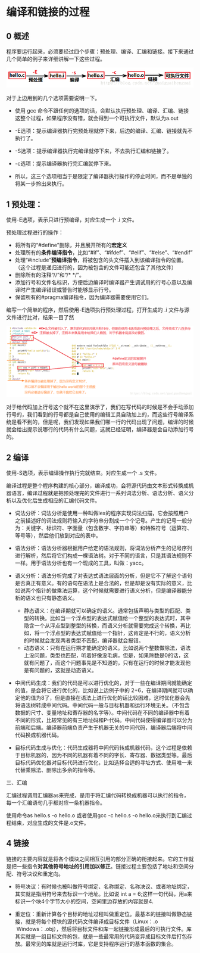 # 编译和链接的过程

## 0 概述


程序要运行起来，必须要经过四个步骤：预处理、编译、汇编和链接。接下来通过几个简单的例子来详细讲解一下这些过程。

![](image/2021-03-03-19-44-57.png)

对于上边用到的几个选项需要说明一下。

* 使用 gcc 命令不跟任何的选项的话，会默认执行预处理、编译、汇编、链接这整个过程，如果程序没有错，就会得到一个可执行文件，默认为a.out

* -E选项：提示编译器执行完预处理就停下来，后边的编译、汇编、链接就先不执行了。

* -S选项：提示编译器执行完编译就停下来，不去执行汇编和链接了。

* -c选项：提示编译器执行完汇编就停下来。

* 所以，这三个选项相当于是限定了编译器执行操作的停止时间，而不是单独的将某一步拎出来执行。




## 1 预处理：

使用-E选项，表示只进行预编译，对应生成一个 .i 文件。

预处理过程进行的操作：

* 将所有的“#define”删除，并且展开所有的**宏定义**
* 处理所有的**条件编译指令**，比如“#if”、“#ifdef”、“#elif”、“#else”、“#endif”
* 处理“#include”**预编译指令**，将被包含的头文件插入到该编译指令的位置。（这个过程是递归进行的，因为被包含的文件可能还包含了其他文件）
* 删除所有的注释“//”和“/* */”。
* 添加行号和文件名标识，方便后边编译时编译器产生调试用的行号心意以及编译时产生编译错误或警告时能够显示行号。
* 保留所有的#pragma编译指令，因为编译器需要使用它们。

编写一个简单的程序，然后使用-E选项执行预处理过程，打开生成的 .i 文件与源文件进行比对，结果一目了然

![](image/2021-03-03-19-49-02.png)

对于给代码加上行号这个就不在这里演示了，我们在写代码的时候是不会手动添加行号的，我们看到的行号都是自己使用的编辑工具自动加上的，而这些行号编译系统是看不到的，但是呢，我们发现如果我们哪一行的代码出现了问题，编译的时候就会给出提示说哪行的代码有什么问题，这就已经证明，编译器是会自动添加行号的。

## 2 编译

使用-S选项，表示编译操作执行完就结束。对应生成一个 .s 文件。

编译过程是整个程序构建的核心部分，编译成功，会将源代码由文本形式转换成机器语言，编译过程就是把预处理完的文件进行一系列词法分析、语法分析、语义分析以及优化后生成相应的汇编代码文件。

* 词法分析：词法分析是使用一种叫做lex的程序实现词法扫描，它会按照用户之前描述好的词法规则将输入的字符串分割成一个个记号。产生的记号一般分为：关键字、标识符、字面量（包含数字、字符串等）和特殊符号（运算符、等号等），然后他们放到对应的表中。
* 语法分析：语法分析器根据用户给定的语法规则，将词法分析产生的记号序列进行解析，然后将它们构成一棵语法树。对于不同的语言，只是其语法规则不一样。用于语法分析也有一个现成的工具，叫做：yacc。
* 语义分析：语法分析完成了对表达式语法层面的分析，但是它不了解这个语句是否真正有意义。有的语句在语法上是合法的，但是却是没有实际的意义，比如说两个指针的做乘法运算，这个时候就需要进行语义分析，但是编译器能分析的语义也只有静态语义。
    * 静态语义：在编译期就可以确定的语义。通常包括声明与类型的匹配、类型的转换。比如当一个浮点型的表达式赋值给一个整型的表达式时，其中隐含一个从浮点型到整型的转换，而语义分析就需要完成这个转换，再比如，将一个浮点型的表达式赋值给一个指针，这肯定是不行的，语义分析的时候就会发现两者类型不匹配，编译器就会报错。
    * 动态语义：只有在运行期才能确定的语义。比如说两个整数做除法，语法上没问题，类型也匹配，听着好像没毛病，但是，如果除数是0的话，这就有问题了，而这个问题事先是不知道的，只有在运行的时候才能发现他是有问题的，这就是动态语义。

* 中间代码生成：我们的代码是可以进行优化的，对于一些在编译期间就能确定的值，是会将它进行优化的，比如说上边例子中的 2+6，在编译期间就可以确定他的值为8了，但是直接在语法上进行优化的话比较困难，这时优化器会先将语法树转成中间代码。中间代码一般与目标机器和运行环境无关。（不包含数据的尺寸、变量地址和寄存器的名字等）。中间代码在不同的编译器中有着不同的形式，比较常见的有三地址码和P-代码。中间代码使得编译器可以分为前端和后端。编译器前端负责产生于机器无关的中间代码，编译器后端将中间代码换成机器代码。

* 目标代码生成与优化：代码生成器将中间代码转成机器代码，这个过程是依赖于目标机器的，因为不同的机器有着不同的字长、寄存器、数据类型等。最后目标代码优化器对目标代码进行优化，比如选择合适的寻址方式、使用唯一来代替乘除法、删除出多余的指令等。

三、汇编

汇编过程调用汇编器as来完成，是用于将汇编代码转换成机器可以执行的指令，每一个汇编语句几乎都对应一条机器指令。

使用命令as hello.s -o hello.o 或者使用gcc -c hello.s -o hello.o来执行到汇编过程结束，对应生成的文件是.o文件。

## 4 链接

链接的主要内容就是将各个模块之间相互引用的部分正确的衔接起来。它的工作就是把一些指令**对其他符号地址的引用加以修正**。链接过程主要包括了地址和空间分配、符号决议和重定向。

* 符号决议：有时候也被叫做符号绑定、名称绑定、名称决议、或者地址绑定，其实就是指用符号来去标识一个地址。比如说 int a = 6;这样一句代码，用a来标识一个块4个字节大小的空间，空间里边存放的内容就是4.

* 重定位：重新计算各个目标的地址过程叫做重定位。最基本的链接叫做静态链接，就是将每个模块的源代码文件编译成目标文件（Linux：.o  Windows：.obj），然后将目标文件和库一起链接形成最后的可执行文件。库其实就是一组目标文件的包，就是一些最常用的代码变异成目标文件后打包存放。最常见的库就是运行时库，它是支持程序运行的基本函数的集合。
